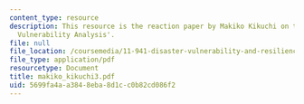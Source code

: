 ```yaml
---
content_type: resource
description: This resource is the reaction paper by Makiko Kikuchi on the topic 'Community
  Vulnerability Analysis'.
file: null
file_location: /coursemedia/11-941-disaster-vulnerability-and-resilience-spring-2005/5699fa4aa3848eba8d1cc0b82cd086f2_makiko_kikuchi3.pdf
file_type: application/pdf
resourcetype: Document
title: makiko_kikuchi3.pdf
uid: 5699fa4a-a384-8eba-8d1c-c0b82cd086f2
---
```

